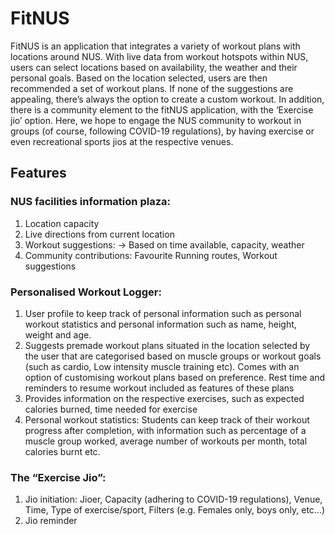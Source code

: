 # FitNUS

FitNUS is an application that integrates a variety of workout plans with locations around NUS. With live data from workout hotspots within NUS, users can select locations based on availability, the weather and their personal goals. 
Based on the location selected, users are then recommended a set of workout plans. If none of the suggestions are appealing, there’s always the option to create a custom workout. 
In addition, there is a community element to the fitNUS application, with the ‘Exercise jio’ option. Here, we hope to engage the NUS community to workout in groups (of course, following COVID-19 regulations), by having exercise or even recreational sports jios at the respective venues.

## Features

### NUS facilities information plaza:
1. Location capacity
1. Live directions from current location
1. Workout suggestions: -> Based on time available, capacity, weather
1. Community contributions: Favourite Running routes, Workout suggestions

### Personalised Workout Logger: 
1. User profile to keep track of personal information such as personal workout statistics  and personal information such as name, height, weight and age.
1. Suggests premade workout plans situated in the location selected by the user that are categorised based on muscle groups or workout goals (such as cardio, Low intensity muscle training etc). Comes with an option of customising workout plans based on preference. Rest time and reminders to resume workout included as features of these plans
1. Provides information on the respective exercises, such as expected calories burned, time needed for exercise
1. Personal workout statistics: Students can keep track of their workout progress after completion, with information such as percentage of a muscle group worked, average number of workouts per month, total calories burnt etc.

### The “Exercise Jio”:
1. Jio initiation: Jioer, Capacity (adhering to COVID-19 regulations), Venue, Time, Type of exercise/sport, Filters (e.g. Females only, boys only, etc...)
1. Jio reminder

